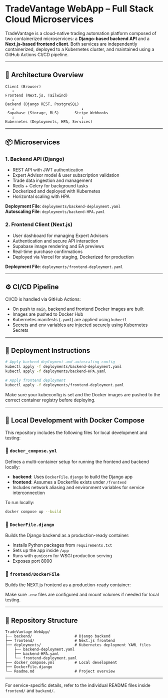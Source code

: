 

# TradeVantage WebApp – Full Stack Cloud Microservices

TradeVantage is a cloud-native trading automation platform composed of two containerized microservices: a **Django-based backend API** and a **Next.js-based frontend client**. Both services are independently containerized, deployed to a Kubernetes cluster, and maintained using a GitHub Actions CI/CD pipeline.

---

## 🧱 Architecture Overview

```
Client (Browser)
   ↓
Frontend (Next.js, Tailwind) 
   ↓
Backend (Django REST, PostgreSQL)
   ↓                              ↓
 Supabase (Storage, RLS)       Stripe Webhooks
   ↓                              ↓
Kubernetes (Deployments, HPA, Services)
```

---

## 📦 Microservices

### 1. **Backend API (Django)**
- REST API with JWT authentication
- Expert Advisor model & user subscription validation
- Trade data ingestion and management
- Redis + Celery for background tasks
- Dockerized and deployed with Kubernetes
- Horizontal scaling with HPA

**Deployment File**: `deployments/backend-deployment.yaml`  
**Autoscaling File**: `deployments/backend-HPA.yaml`

### 2. **Frontend Client (Next.js)**
- User dashboard for managing Expert Advisors
- Authentication and secure API interaction
- Supabase image rendering and EA previews
- Real-time purchase confirmations
- Deployed via Vercel for staging, Dockerized for production

**Deployment File**: `deployments/frontend-deployment.yaml`

---

## ⚙️ CI/CD Pipeline

CI/CD is handled via GitHub Actions:

- On push to `main`, backend and frontend Docker images are built
- Images are pushed to Docker Hub
- Kubernetes manifests (`.yaml`) are applied using `kubectl`
- Secrets and env variables are injected securely using Kubernetes Secrets

---

## 🚀 Deployment Instructions

```bash
# Apply backend deployment and autoscaling config
kubectl apply -f deployments/backend-deployment.yaml
kubectl apply -f deployments/backend-HPA.yaml

# Apply frontend deployment
kubectl apply -f deployments/frontend-deployment.yaml
```

Make sure your kubeconfig is set and the Docker images are pushed to the correct container registry before deploying.

---

## 🐳 Local Development with Docker Compose

This repository includes the following files for local development and testing:

### 🔹 `docker_compose.yml`
Defines a multi-container setup for running the frontend and backend locally:
- **backend**: Uses `DockerFile.django` to build the Django app
- **frontend**: Assumes a Dockerfile exists under `/frontend`
- Includes network aliasing and environment variables for service interconnection

To run locally:
```bash
docker compose up --build
```

### 🔹 `DockerFile.django`
Builds the Django backend as a production-ready container:
- Installs Python packages from `requirements.txt`
- Sets up the app inside `/app`
- Runs with `gunicorn` for WSGI production serving
- Exposes port 8000

### 🔹 `frontend/DockerFile`
Builds the NEXT.js frontend as a production-ready container:


Make sure `.env` files are configured and mount volumes if needed for local testing.

---

## 📁 Repository Structure

```text
TradeVantage-WebApp/
├── backend/                   # Django backend
├── frontend/                  # Next.js frontend
├── deployments/               # Kubernetes deployment YAML files
│   ├── backend-deployment.yaml
│   ├── backend-HPA.yaml
│   └── frontend-deployment.yaml
├── docker_compose.yml         # Local development
├── DockerFile.django
└── Readme.md                  # Project overview
```

---

For service-specific details, refer to the individual README files inside `frontend/` and `backend/`.